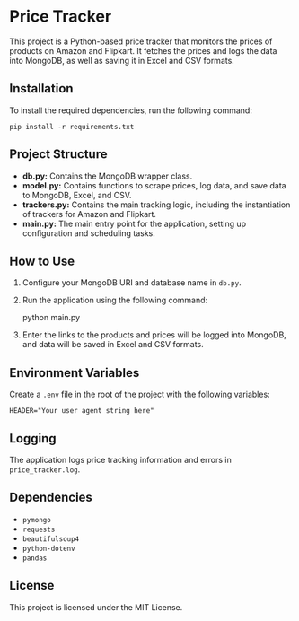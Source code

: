 

Price Tracker
=============

This project is a Python-based price tracker that monitors the prices of products on Amazon and Flipkart. It fetches the prices and logs the data into MongoDB, as well as saving it in Excel and CSV formats.

Installation
------------

To install the required dependencies, run the following command:

    pip install -r requirements.txt

Project Structure
-----------------

*   **db.py:** Contains the MongoDB wrapper class.
*   **model.py:** Contains functions to scrape prices, log data, and save data to MongoDB, Excel, and CSV.
*   **trackers.py:** Contains the main tracking logic, including the instantiation of trackers for Amazon and Flipkart.
*   **main.py:** The main entry point for the application, setting up configuration and scheduling tasks.

How to Use
----------

1.  Configure your MongoDB URI and database name in `db.py`.
2.  Run the application using the following command:

    python main.py

3.  Enter the links to the products and prices will be logged into MongoDB, and data will be saved in Excel and CSV formats.

Environment Variables
---------------------

Create a `.env` file in the root of the project with the following variables:

    HEADER="Your user agent string here"

Logging
-------

The application logs price tracking information and errors in `price_tracker.log`.

Dependencies
------------

*   `pymongo`
*   `requests`
*   `beautifulsoup4`
*   `python-dotenv`
*   `pandas`

License
-------

This project is licensed under the MIT License.
